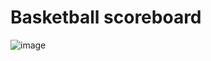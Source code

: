 # Basketball scoreboard

![image](https://user-images.githubusercontent.com/86593756/180359883-de975cdb-78d0-4b09-b7ed-2f0253d39de1.png)
